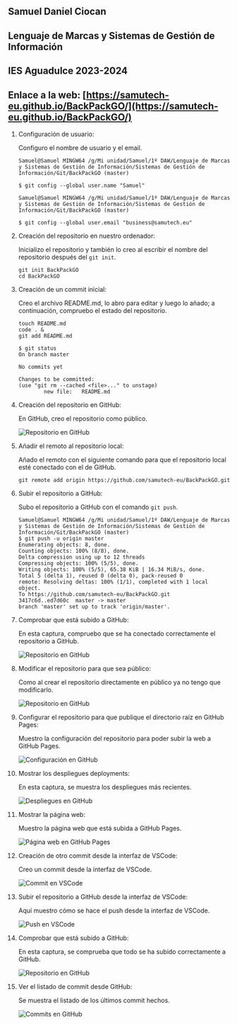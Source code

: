 ## Samuel Daniel Ciocan
## Lenguaje de Marcas y Sistemas de Gestión de Información
## IES Aguadulce 2023-2024
## Enlace a la web: [https://samutech-eu.github.io/BackPackGO/](https://samutech-eu.github.io/BackPackGO/)

1. Configuración de usuario:

    Configuro el nombre de usuario y el email.

    ```
    Samuel@Samuel MINGW64 /g/Mi unidad/Samuel/1º DAW/Lenguaje de Marcas y Sistemas de Gestión de Información/Sistemas de Gestión de Información/Git/BackPackGO (master)

    $ git config --global user.name "Samuel"

    Samuel@Samuel MINGW64 /g/Mi unidad/Samuel/1º DAW/Lenguaje de Marcas y Sistemas de Gestión de Información/Sistemas de Gestión de Información/Git/BackPackGO (master)

    $ git config --global user.email "business@samutech.eu"
    ```

2. Creación del repositorio en nuestro ordenador:

    Inicializo el repositorio y también lo creo al escribir el nombre del repositorio después del `git init`.

    ```
    git init BackPackGO
    cd BackPackGO
    ```

3. Creación de un commit inicial:

    Creo el archivo README.md, lo abro para editar y luego lo añado; a continuación, compruebo el estado del repositorio.

    ```
    touch README.md
    code . &
    git add README.md
    ```

    ```
    $ git status
    On branch master

    No commits yet

    Changes to be committed:
    (use "git rm --cached <file>..." to unstage)
            new file:   README.md
    ```

4. Creación del repositorio en GitHub:

    En GitHub, creo el repositorio como público.

    ![Repositorio en GitHub](/img/repositorio1.png)

5. Añadir el remoto al repositorio local:

    Añado el remoto con el siguiente comando para que el repositorio local esté conectado con el de GitHub.

    ```
    git remote add origin https://github.com/samutech-eu/BackPackGO.git
    ```

6. Subir el repositorio a GitHub:

    Subo el repositorio a GitHub con el comando `git push`.

    ```
    Samuel@Samuel MINGW64 /g/Mi unidad/Samuel/1º DAW/Lenguaje de Marcas y Sistemas de Gestión de Información/Sistemas de Gestión de Información/Git/BackPackGO (master)
    $ git push -u origin master
    Enumerating objects: 8, done.
    Counting objects: 100% (8/8), done.
    Delta compression using up to 12 threads
    Compressing objects: 100% (5/5), done.
    Writing objects: 100% (5/5), 65.38 KiB | 16.34 MiB/s, done.
    Total 5 (delta 1), reused 0 (delta 0), pack-reused 0
    remote: Resolving deltas: 100% (1/1), completed with 1 local object.
    To https://github.com/samutech-eu/BackPackGO.git
    3417c6d..ed7d60c  master -> master
    branch 'master' set up to track 'origin/master'.
    ```

7. Comprobar que está subido a GitHub:

    En esta captura, compruebo que se ha conectado correctamente el repositorio a GitHub.

    ![Repositorio en GitHub](/img/github1.png)

8. Modificar el repositorio para que sea público:

    Como al crear el repositorio directamente en público ya no tengo que modificarlo.

    ![Repositorio en GitHub](/img/github2.png)

9. Configurar el repositorio para que publique el directorio raíz en GitHub Pages:

    Muestro la configuración del repositorio para poder subir la web a GitHub Pages.

    ![Configuración en GitHub](/img/github3.png)

10. Mostrar los despliegues deployments:

    En esta captura, se muestra los despliegues más recientes.

    ![Despliegues en GitHub](/img/github4.png)

11. Mostrar la página web:

    Muestro la página web que está subida a GitHub Pages.

    ![Página web en GitHub Pages](/img/github5.png)

12. Creación de otro commit desde la interfaz de VSCode:

    Creo un commit desde la interfaz de VSCode.

    ![Commit en VSCode](/img/vscode1.png)

13. Subir el repositorio a GitHub desde la interfaz de VSCode:

    Aquí muestro cómo se hace el push desde la interfaz de VSCode.

    ![Push en VSCode](/img/vscode2.png)

14. Comprobar que está subido a GitHub:

    En esta captura, se comprueba que todo se ha subido correctamente a GitHub.

    ![Repositorio en GitHub](/img/github6.png)

15. Ver el listado de commit desde GitHub:

    Se muestra el listado de los últimos commit hechos.

    ![Commits en GitHub](/img/github7.png)